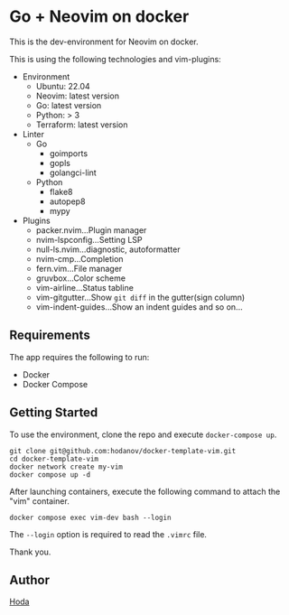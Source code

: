 # Go + Neovim on docker

This is the dev-environment for Neovim on docker.

This is using the following technologies and vim-plugins:

- Environment
  - Ubuntu: 22.04
  - Neovim: latest version
  - Go: latest version
  - Python: > 3
  - Terraform: latest version
- Linter
  - Go
    - goimports
    - gopls
    - golangci-lint
  - Python
    - flake8
    - autopep8
    - mypy
- Plugins
  - packer.nvim...Plugin manager
  - nvim-lspconfig...Setting LSP
  - null-ls.nvim...diagnostic, autoformatter
  - nvim-cmp...Completion
  - fern.vim...File manager
  - gruvbox...Color scheme
  - vim-airline...Status tabline
  - vim-gitgutter...Show `git diff` in the gutter(sign column)
  - vim-indent-guides...Show an indent guides
    and so on...

## Requirements

The app requires the following to run:

- Docker
- Docker Compose

## Getting Started

To use the environment, clone the repo and execute `docker-compose up`.

```
git clone git@github.com:hodanov/docker-template-vim.git
cd docker-template-vim
docker network create my-vim
docker compose up -d
```

After launching containers, execute the following command to attach the "vim" container.

```
docker compose exec vim-dev bash --login
```

The `--login` option is required to read the `.vimrc` file.

Thank you.

## Author

[Hoda](https://hodalog.com)
